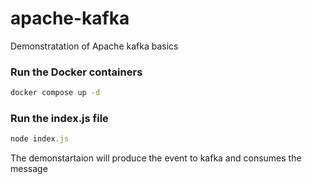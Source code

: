 # apache-kafka
Demonstratation of Apache kafka basics

### Run the Docker containers
```sh
docker compose up -d
```

### Run the index.js file
```js
node index.js
```

The demonstartaion will produce the event to kafka and consumes the message

